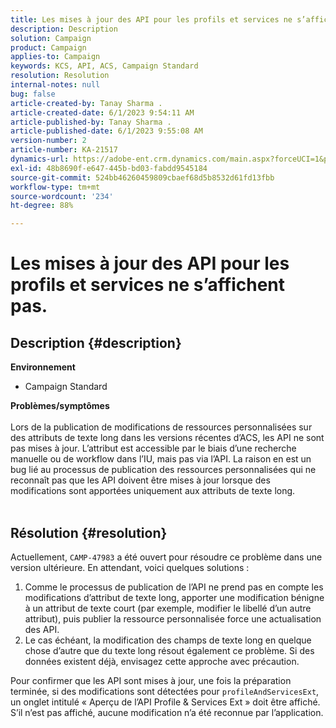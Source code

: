 ```yaml
---
title: Les mises à jour des API pour les profils et services ne s’affichent pas.
description: Description
solution: Campaign
product: Campaign
applies-to: Campaign
keywords: KCS, API, ACS, Campaign Standard
resolution: Resolution
internal-notes: null
bug: false
article-created-by: Tanay Sharma .
article-created-date: 6/1/2023 9:54:11 AM
article-published-by: Tanay Sharma .
article-published-date: 6/1/2023 9:55:08 AM
version-number: 2
article-number: KA-21517
dynamics-url: https://adobe-ent.crm.dynamics.com/main.aspx?forceUCI=1&pagetype=entityrecord&etn=knowledgearticle&id=066ce93c-6200-ee11-8f6e-6045bd0067ea
exl-id: 48b8690f-e647-445b-bd03-fabdd9545184
source-git-commit: 524bb46260459809cbaef68d5b8532d61fd13fbb
workflow-type: tm+mt
source-wordcount: '234'
ht-degree: 88%

---
```


# Les mises à jour des API pour les profils et services ne s’affichent pas.

## Description {#description}

<b>Environnement</b>
- Campaign Standard

<b>Problèmes/symptômes</b><br><br>Lors de la publication de modifications de ressources personnalisées sur des attributs de texte long dans les versions récentes d’ACS, les API ne sont pas mises à jour. L’attribut est accessible par le biais d’une recherche manuelle ou de workflow dans l’IU, mais pas via l’API. La raison en est un bug lié au processus de publication des ressources personnalisées qui ne reconnaît pas que les API doivent être mises à jour lorsque des modifications sont apportées uniquement aux attributs de texte long.
<br> <br>

## Résolution {#resolution}


Actuellement, `CAMP-47983` a été ouvert pour résoudre ce problème dans une version ultérieure. En attendant, voici quelques solutions :

1. Comme le processus de publication de l’API ne prend pas en compte les modifications d’attribut de texte long, apporter une modification bénigne à un attribut de texte court (par exemple, modifier le libellé d’un autre attribut), puis publier la ressource personnalisée force une actualisation des API.
2. Le cas échéant, la modification des champs de texte long en quelque chose d’autre que du texte long résout également ce problème. Si des données existent déjà, envisagez cette approche avec précaution.


Pour confirmer que les API sont mises à jour, une fois la préparation terminée, si des modifications sont détectées pour `profileAndServicesExt`, un onglet intitulé « Aperçu de l’API Profile &amp; Services Ext » doit être affiché. S’il n’est pas affiché, aucune modification n’a été reconnue par l’application.
